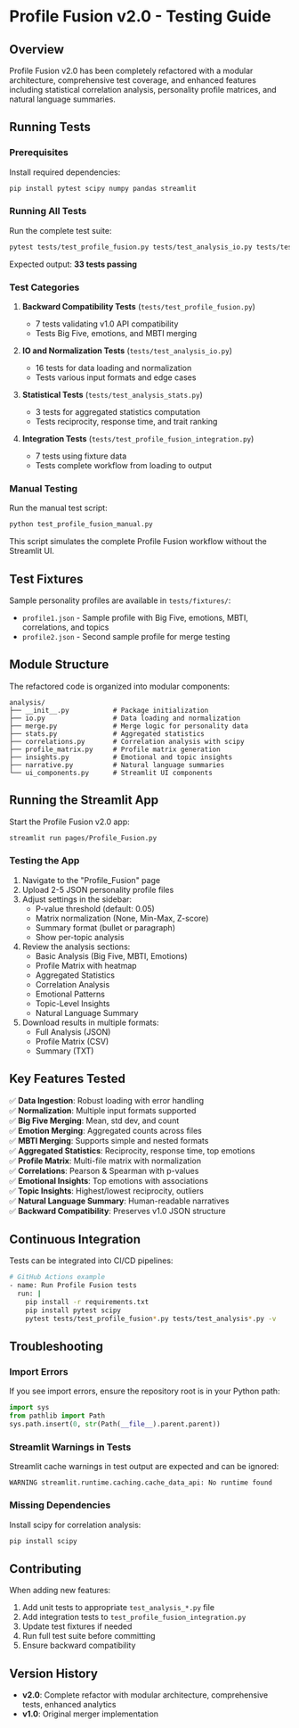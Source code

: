 # Profile Fusion v2.0 - Testing Guide

## Overview

Profile Fusion v2.0 has been completely refactored with a modular architecture, comprehensive test coverage, and enhanced features including statistical correlation analysis, personality profile matrices, and natural language summaries.

## Running Tests

### Prerequisites

Install required dependencies:
```bash
pip install pytest scipy numpy pandas streamlit
```

### Running All Tests

Run the complete test suite:
```bash
pytest tests/test_profile_fusion.py tests/test_analysis_io.py tests/test_analysis_stats.py tests/test_profile_fusion_integration.py -v
```

Expected output: **33 tests passing**

### Test Categories

1. **Backward Compatibility Tests** (`tests/test_profile_fusion.py`)
   - 7 tests validating v1.0 API compatibility
   - Tests Big Five, emotions, and MBTI merging

2. **IO and Normalization Tests** (`tests/test_analysis_io.py`)
   - 16 tests for data loading and normalization
   - Tests various input formats and edge cases

3. **Statistical Tests** (`tests/test_analysis_stats.py`)
   - 3 tests for aggregated statistics computation
   - Tests reciprocity, response time, and trait ranking

4. **Integration Tests** (`tests/test_profile_fusion_integration.py`)
   - 7 tests using fixture data
   - Tests complete workflow from loading to output

### Manual Testing

Run the manual test script:
```bash
python test_profile_fusion_manual.py
```

This script simulates the complete Profile Fusion workflow without the Streamlit UI.

## Test Fixtures

Sample personality profiles are available in `tests/fixtures/`:
- `profile1.json` - Sample profile with Big Five, emotions, MBTI, correlations, and topics
- `profile2.json` - Second sample profile for merge testing

## Module Structure

The refactored code is organized into modular components:

```
analysis/
├── __init__.py           # Package initialization
├── io.py                 # Data loading and normalization
├── merge.py              # Merge logic for personality data
├── stats.py              # Aggregated statistics
├── correlations.py       # Correlation analysis with scipy
├── profile_matrix.py     # Profile matrix generation
├── insights.py           # Emotional and topic insights
├── narrative.py          # Natural language summaries
└── ui_components.py      # Streamlit UI components
```

## Running the Streamlit App

Start the Profile Fusion v2.0 app:
```bash
streamlit run pages/Profile_Fusion.py
```

### Testing the App

1. Navigate to the "Profile_Fusion" page
2. Upload 2-5 JSON personality profile files
3. Adjust settings in the sidebar:
   - P-value threshold (default: 0.05)
   - Matrix normalization (None, Min-Max, Z-score)
   - Summary format (bullet or paragraph)
   - Show per-topic analysis
4. Review the analysis sections:
   - Basic Analysis (Big Five, MBTI, Emotions)
   - Profile Matrix with heatmap
   - Aggregated Statistics
   - Correlation Analysis
   - Emotional Patterns
   - Topic-Level Insights
   - Natural Language Summary
5. Download results in multiple formats:
   - Full Analysis (JSON)
   - Profile Matrix (CSV)
   - Summary (TXT)

## Key Features Tested

✅ **Data Ingestion**: Robust loading with error handling  
✅ **Normalization**: Multiple input formats supported  
✅ **Big Five Merging**: Mean, std dev, and count  
✅ **Emotion Merging**: Aggregated counts across files  
✅ **MBTI Merging**: Supports simple and nested formats  
✅ **Aggregated Statistics**: Reciprocity, response time, top emotions  
✅ **Profile Matrix**: Multi-file matrix with normalization  
✅ **Correlations**: Pearson & Spearman with p-values  
✅ **Emotional Insights**: Top emotions with associations  
✅ **Topic Insights**: Highest/lowest reciprocity, outliers  
✅ **Natural Language Summary**: Human-readable narratives  
✅ **Backward Compatibility**: Preserves v1.0 JSON structure  

## Continuous Integration

Tests can be integrated into CI/CD pipelines:
```bash
# GitHub Actions example
- name: Run Profile Fusion tests
  run: |
    pip install -r requirements.txt
    pip install pytest scipy
    pytest tests/test_profile_fusion*.py tests/test_analysis*.py -v
```

## Troubleshooting

### Import Errors

If you see import errors, ensure the repository root is in your Python path:
```python
import sys
from pathlib import Path
sys.path.insert(0, str(Path(__file__).parent.parent))
```

### Streamlit Warnings in Tests

Streamlit cache warnings in test output are expected and can be ignored:
```
WARNING streamlit.runtime.caching.cache_data_api: No runtime found
```

### Missing Dependencies

Install scipy for correlation analysis:
```bash
pip install scipy
```

## Contributing

When adding new features:
1. Add unit tests to appropriate `test_analysis_*.py` file
2. Add integration tests to `test_profile_fusion_integration.py`
3. Update test fixtures if needed
4. Run full test suite before committing
5. Ensure backward compatibility

## Version History

- **v2.0**: Complete refactor with modular architecture, comprehensive tests, enhanced analytics
- **v1.0**: Original merger implementation
